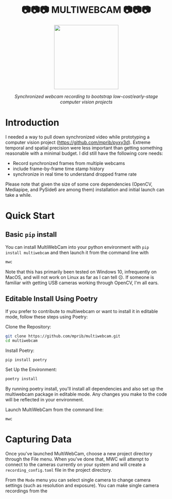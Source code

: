 
<div align="center">  

# 📷📷📷 MULTIWEBCAM 📷📷📷
  
  <img src = "https://github.com/mprib/multiwebcam/assets/31831778/73636fdb-c5a1-4f29-af7d-418a1072b0be" width = "200">

*Synchronized webcam recording to bootstrap low-cost/early-stage computer vision projects*

</div>

# Introduction

I needed a way to pull down synchronized video while prototyping a computer vision project (https://github.com/mprib/pyxy3d). Extreme temporal and spatial precision were less important than getting something reasonable with a minimal budget. I did still have the following core needs:

- Record synchronized frames from multiple webcams
- include frame-by-frame time stamp history
- synchronize in real time to understand dropped frame rate


Please note that given the size of some core dependencies (OpenCV, Mediapipe, and PySide6 are among them) installation and initial launch can take a while. 

# Quick Start
## Basic `pip` install

You can install MultiWebCam into your python environment with `pip install multiwebcam` and then launch it from the command line with

```bash
mwc
```

Note that this has primarily been  tested on Windows 10, infrequently on MacOS, and will not work on Linux as far as I can tell ☹️. If someone is familiar with getting USB cameras working through OpenCV, I'm all ears.



## Editable Install Using Poetry

If you prefer to contribute to multiwebcam or want to install it in editable mode, follow these steps using Poetry:

Clone the Repository:

```bash
git clone https://github.com/mprib/multiwebcam.git
cd multiwebcam
```

Install Poetry:
```
pip install poetry
```

Set Up the Environment:

```bash
poetry install
```

By running poetry install, you'll install all dependencies and also set up the multiwebcam package in editable mode. Any changes you make to the code will be reflected in your environment.

Launch MultiWebCam from the command line:

```
mwc
```

# Capturing Data

Once you've launched MultiWebCam, choose a new project directory through the File menu. When you've done that, MWC will attempt to connect to the cameras currently on your system and will create a `recording_config.toml` file in the project directory. 

From the `Mode` menu you can select single camera to change camera settings (such as resolution and exposure). You can make single camera recordings from the 
